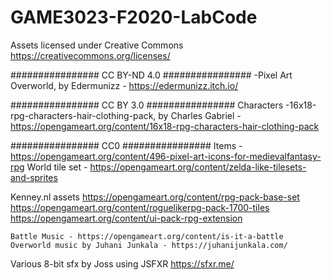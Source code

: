 # GAME3023-F2020-LabCode

Assets licensed under Creative Commons
https://creativecommons.org/licenses/

################ CC BY-ND 4.0 ################
-Pixel Art Overworld, by Edermunizz - https://edermunizz.itch.io/

################ CC BY 3.0 ################
	Characters -16x18-rpg-characters-hair-clothing-pack, by Charles Gabriel - https://opengameart.org/content/16x18-rpg-characters-hair-clothing-pack

################ CC0 ################
Items -	https://opengameart.org/content/496-pixel-art-icons-for-medievalfantasy-rpg
World tile set - https://opengameart.org/content/zelda-like-tilesets-and-sprites

Kenney.nl assets
	https://opengameart.org/content/rpg-pack-base-set
	https://opengameart.org/content/roguelikerpg-pack-1700-tiles
	https://opengameart.org/content/ui-pack-rpg-extension

	Battle Music - https://opengameart.org/content/is-it-a-battle
	Overworld music by Juhani Junkala - https://juhanijunkala.com/
	
Various 8-bit sfx by Joss using JSFXR https://sfxr.me/